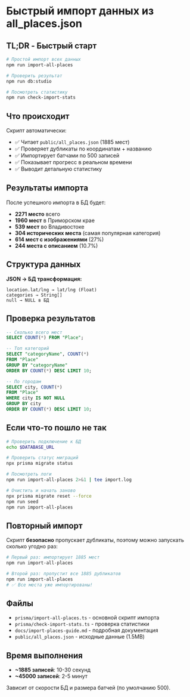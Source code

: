 # Быстрый импорт данных из all_places.json

## TL;DR - Быстрый старт

```bash
# Простой импорт всех данных
npm run import-all-places

# Проверить результат
npm run db:studio

# Посмотреть статистику
npm run check-import-stats
```

## Что происходит

Скрипт автоматически:
- ✅ Читает `public/all_places.json` (1885 мест)
- ✅ Проверяет дубликаты по координатам + названию  
- ✅ Импортирует батчами по 500 записей
- ✅ Показывает прогресс в реальном времени
- ✅ Выводит детальную статистику

## Результаты импорта

После успешного импорта в БД будет:
- **2271 место** всего
- **1960 мест** в Приморском крае  
- **539 мест** во Владивостоке
- **304 исторических места** (самая популярная категория)
- **614 мест с изображениями** (27%)
- **244 места с описанием** (10.7%)

## Структура данных

**JSON → БД трансформация:**
```
location.lat/lng → lat/lng (Float)
categories → String[]
null → NULL в БД
```

## Проверка результатов

```sql
-- Сколько всего мест
SELECT COUNT(*) FROM "Place";

-- Топ категорий
SELECT "categoryName", COUNT(*) 
FROM "Place" 
GROUP BY "categoryName" 
ORDER BY COUNT(*) DESC LIMIT 10;

-- По городам
SELECT city, COUNT(*) 
FROM "Place" 
WHERE city IS NOT NULL 
GROUP BY city 
ORDER BY COUNT(*) DESC LIMIT 10;
```

## Если что-то пошло не так

```bash
# Проверить подключение к БД
echo $DATABASE_URL

# Проверить статус миграций
npx prisma migrate status

# Посмотреть логи
npm run import-all-places 2>&1 | tee import.log

# Очистить и начать заново
npx prisma migrate reset --force
npm run seed
npm run import-all-places
```

## Повторный импорт

Скрипт **безопасно** пропускает дубликаты, поэтому можно запускать сколько угодно раз:

```bash
# Первый раз: импортирует 1885 мест
npm run import-all-places

# Второй раз: пропустит все 1885 дубликатов  
npm run import-all-places
# ✅ Все места уже импортированы!
```

## Файлы

- `prisma/import-all-places.ts` - основной скрипт импорта
- `prisma/check-import-stats.ts` - проверка статистики  
- `docs/import-places-guide.md` - подробная документация
- `public/all_places.json` - исходные данные (1.5MB)

## Время выполнения

- **~1885 записей**: 10-30 секунд
- **~45000 записей**: 2-5 минут 

Зависит от скорости БД и размера батчей (по умолчанию 500). 